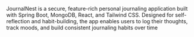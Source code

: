 JournalNest is a secure, feature-rich personal journaling application built with Spring Boot, MongoDB, React, and Tailwind CSS. Designed for self-reflection and habit-building, the app enables users to log their thoughts, track moods, and build consistent journaling habits over time
